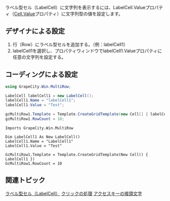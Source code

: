 ラベル型セル（LabelCell）に文字列を表示するには、LabelCell.Valueプロパティ（[Cell.Value](gcdocsite__documentlink?toc-item-id=bf06962f-f1e4-4a56-86b0-d66989468cc4)プロパティ）に文字列型の値を設定します。

## デザイナによる設定

1. 行（Row）にラベル型セルを追加する。（例：labelCell1）
2. labelCell1を選択し、プロパティウィンドウでlabelCell1.Valueプロパティに任意の文字列を設定する。

## コーディングによる設定

```csharp
using GrapeCity.Win.MultiRow;

LabelCell labelCell1 = new LabelCell();
labelCell1.Name = "labelCell1";
labelCell1.Value = "Test";

gcMultiRow1.Template = Template.CreateGridTemplate(new Cell[] { labelCell1 });
gcMultiRow1.RowCount = 10;
```

```vbnet
Imports GrapeCity.Win.MultiRow

Dim LabelCell1 As New LabelCell()
LabelCell1.Name = "LabelCell1"
LabelCell1.Value = "Test"

GcMultiRow1.Template = Template.CreateGridTemplate(New Cell() { LabelCell1 })
GcMultiRow1.RowCount = 10
```

## 関連トピック

[ラベル型セル（LabelCell）](gcdocsite__documentlink?toc-item-id=132a7aa2-a81f-4736-8414-3b54657deea7)
[クリックの処理](gcdocsite__documentlink?toc-item-id=06070c96-16ab-42d8-83e1-fd474d51b297)
[アクセスキーの接頭文字](gcdocsite__documentlink?toc-item-id=29716542-2d32-49f0-aa69-197a395f76d0)
